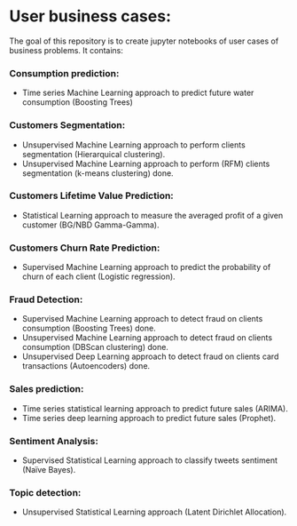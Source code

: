 # User business cases:

The goal of this repository is to create jupyter notebooks of user cases of business problems. It contains:

### Consumption prediction:
  - Time series Machine Learning approach to predict future water consumption (Boosting Trees)

### Customers Segmentation:
  - Unsupervised Machine Learning approach to perform clients segmentation (Hierarquical clustering).
  - Unsupervised Machine Learning approach to perform (RFM) clients segmentation (k-means clustering) done.

### Customers Lifetime Value Prediction:
  - Statistical Learning approach to measure the averaged profit of a given customer (BG/NBD Gamma-Gamma).

### Customers Churn Rate Prediction:
  - Supervised Machine Learning approach to predict the probability of churn of each client (Logistic regression). 

### Fraud Detection:
  - Supervised Machine Learning approach to detect fraud on clients consumption (Boosting Trees) done.
  - Unsupervised Machine Learning approach to detect fraud on clients consumption (DBScan clustering) done.
  - Unsupervised Deep Learning approach to detect fraud on clients card transactions (Autoencoders) done.

### Sales prediction:
  - Time series statistical learning approach to predict future sales (ARIMA).
  - Time series deep learning approach to predict future sales (Prophet).

### Sentiment Analysis:
  - Supervised Statistical Learning approach to classify tweets sentiment (Naïve Bayes).

### Topic detection:
  - Unsupervised Statistical Learning approach (Latent Dirichlet Allocation).
